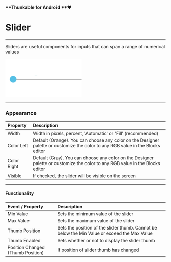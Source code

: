 #### **Thunkable for Android **❤

# Slider

---

Sliders are useful components for inputs that can span a range of numerical values

![](/assets/slider.png)

---

### **Appearance**

| Property | Description |
| :--- | :--- |
| Width | Width in pixels, percent, 'Automatic' or 'Fill' \(recommended\) |
| Color Left | Default \(Orange\). You can choose any color on the Designer palette or customize the color to any RGB value in the Blocks editor |
| Color Right | Default \(Gray\). You can choose any color on the Designer palette or customize the color to any RGB value in the Blocks editor |
| Visible | If checked, the slider will be visible on the screen |

---

#### Functionality

| Event / Property | Description |
| :--- | :--- |
| Min Value | Sets the minimum value of the slider |
| Max Value | Sets the maximum value of the slider |
| Thumb Position | Sets the position of the slider thumb. Cannot be below the Min Value or exceed the Max Value |
| Thumb Enabled | Sets whether or not to display the slider thumb |
| Position Changed \(Thumb Position\) | If position of slider thumb has changed |



